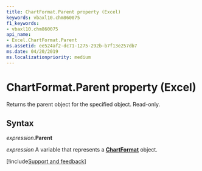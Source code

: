 ```yaml
---
title: ChartFormat.Parent property (Excel)
keywords: vbaxl10.chm860075
f1_keywords:
- vbaxl10.chm860075
api_name:
- Excel.ChartFormat.Parent
ms.assetid: ee524af2-dc71-1275-292b-b7f13e257db7
ms.date: 04/20/2019
ms.localizationpriority: medium
---
```



# ChartFormat.Parent property (Excel)

Returns the parent object for the specified object. Read-only.


## Syntax

_expression_.**Parent**

_expression_ A variable that represents a **[ChartFormat](Excel.ChartFormat.md)** object.




[!include[Support and feedback](~/includes/feedback-boilerplate.md)]